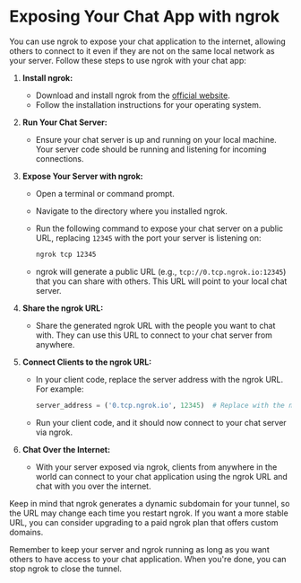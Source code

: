 # Exposing Your Chat App with ngrok

You can use ngrok to expose your chat application to the internet, allowing others to connect to it even if they are not on the same local network as your server. Follow these steps to use ngrok with your chat app:

1. **Install ngrok:**
   - Download and install ngrok from the [official website](https://ngrok.com/download).
   - Follow the installation instructions for your operating system.

2. **Run Your Chat Server:**
   - Ensure your chat server is up and running on your local machine. Your server code should be running and listening for incoming connections.

3. **Expose Your Server with ngrok:**
   - Open a terminal or command prompt.
   - Navigate to the directory where you installed ngrok.
   - Run the following command to expose your chat server on a public URL, replacing `12345` with the port your server is listening on:

     ```bash
     ngrok tcp 12345
     ```

   - ngrok will generate a public URL (e.g., `tcp://0.tcp.ngrok.io:12345`) that you can share with others. This URL will point to your local chat server.

4. **Share the ngrok URL:**
   - Share the generated ngrok URL with the people you want to chat with. They can use this URL to connect to your chat server from anywhere.

5. **Connect Clients to the ngrok URL:**
   - In your client code, replace the server address with the ngrok URL. For example:

     ```python
     server_address = ('0.tcp.ngrok.io', 12345)  # Replace with the ngrok URL and port
     ```

   - Run your client code, and it should now connect to your chat server via ngrok.

6. **Chat Over the Internet:**
   - With your server exposed via ngrok, clients from anywhere in the world can connect to your chat application using the ngrok URL and chat with you over the internet.

Keep in mind that ngrok generates a dynamic subdomain for your tunnel, so the URL may change each time you restart ngrok. If you want a more stable URL, you can consider upgrading to a paid ngrok plan that offers custom domains.

Remember to keep your server and ngrok running as long as you want others to have access to your chat application. When you're done, you can stop ngrok to close the tunnel.
